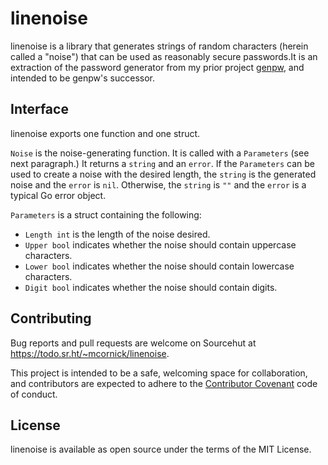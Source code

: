 # linenoise

linenoise is a library that generates strings of random characters
(herein called a "noise") that can be used as reasonably secure
passwords.It is an extraction of the password generator from my prior
project [genpw](https://github.com/markcornick/genpw), and intended to
be genpw's successor.

## Interface

linenoise exports one function and one struct.

`Noise` is the noise-generating function. It is called with a
`Parameters` (see next paragraph.) It returns a `string` and an `error`.
If the `Parameters` can be used to create a noise with the desired
length, the `string` is the generated noise and the `error` is `nil`.
Otherwise, the `string` is `""` and the `error` is a typical Go error
object.

`Parameters` is a struct containing the following:

* `Length int` is the length of the noise desired.
* `Upper bool` indicates whether the noise should contain uppercase
  characters.
* `Lower bool` indicates whether the noise should contain lowercase
  characters.
* `Digit bool` indicates whether the noise should contain digits.

## Contributing

Bug reports and pull requests are welcome on Sourcehut at
https://todo.sr.ht/~mcornick/linenoise.

This project is intended to be a safe, welcoming space for
collaboration, and contributors are expected to adhere to the
[Contributor Covenant](https://www.contributor-covenant.org/) code of
conduct.

## License

linenoise is available as open source under the terms of the MIT
License.
